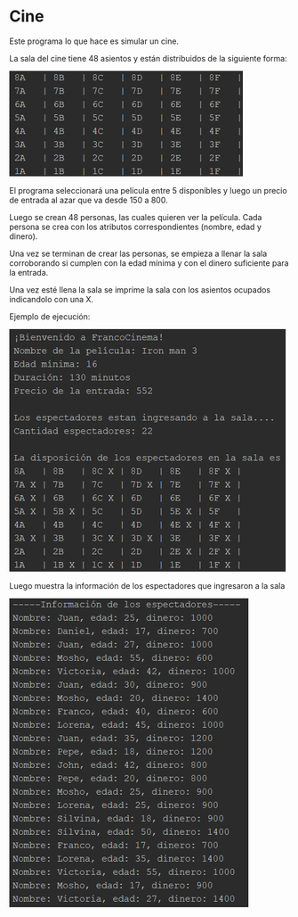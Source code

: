 # Cine

Este programa lo que hace es simular un cine.

La sala del cine tiene 48 asientos y están distribuidos de la siguiente forma:

![Image_text](https://github.com/Franco940/Cine/blob/master/disposicionAsientos.png)


El programa seleccionará una película entre 5 disponibles y luego un precio de entrada al azar que va desde 150 a 800.

Luego se crean 48 personas, las cuales quieren ver la película. Cada persona se crea con los atributos correspondientes (nombre, edad y dinero).

Una vez se terminan de crear las personas, se empieza a llenar la sala corroborando si cumplen con la edad mínima y con el dinero suficiente para la entrada.

Una vez esté llena la sala se imprime la sala con los asientos ocupados indicandolo con una X.


Ejemplo de ejecución: 

![Image_text](https://github.com/Franco940/Cine/blob/master/assets/ejemploEjecucion1.png)


Luego muestra la información de los espectadores que ingresaron a la sala

![Image_text](https://github.com/Franco940/Cine/blob/master/assets/ejemploEjecucion2.png)
